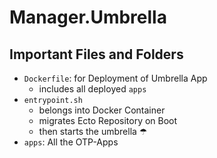 # Manager.Umbrella

## Important Files and Folders

* `Dockerfile`: for Deployment of Umbrella App
  * includes all deployed `apps`
* `entrypoint.sh`
  * belongs into Docker Container
  * migrates Ecto Repository on Boot
  * then starts the umbrella ☂ 
* `apps`: All the OTP-Apps
